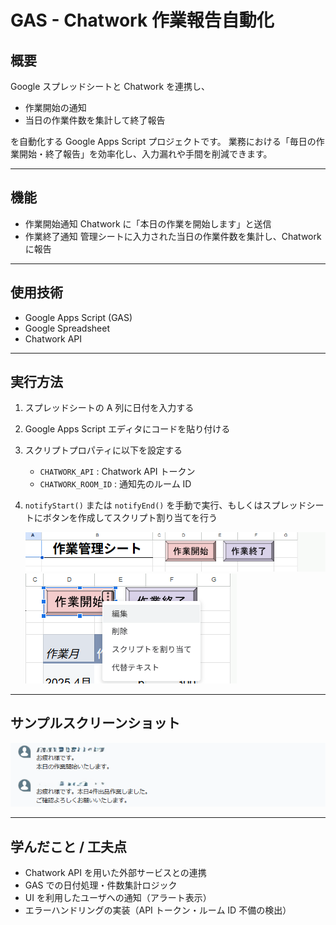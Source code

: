 # GAS - Chatwork 作業報告自動化

## 概要

Google スプレッドシートと Chatwork を連携し、

- 作業開始の通知
- 当日の作業件数を集計して終了報告  
  
を自動化する Google Apps Script プロジェクトです。
業務における「毎日の作業開始・終了報告」を効率化し、入力漏れや手間を削減できます。

---

## 機能

- 作業開始通知
  Chatwork に「本日の作業を開始します」と送信
- 作業終了通知
  管理シートに入力された当日の作業件数を集計し、Chatwork に報告

---

## 使用技術

- Google Apps Script (GAS)
- Google Spreadsheet
- Chatwork API

---

## 実行方法

1. スプレッドシートの A 列に日付を入力する
2. Google Apps Script エディタにコードを貼り付ける
3. スクリプトプロパティに以下を設定する
   - `CHATWORK_API` : Chatwork API トークン
   - `CHATWORK_ROOM_ID` : 通知先のルーム ID
4. `notifyStart()` または `notifyEnd()` を手動で実行、もしくはスプレッドシートにボタンを作成してスクリプト割り当てを行う

   ![ボタン例](image/ボタン例.png)
   ![スクリプト割り当て](image/スクリプト割り当て.png)

---

## サンプルスクリーンショット

![Chatwork通知例](image/Chatwork通知.png)

---

## 学んだこと / 工夫点

- Chatwork API を用いた外部サービスとの連携
- GAS での日付処理・件数集計ロジック
- UI を利用したユーザへの通知（アラート表示）
- エラーハンドリングの実装（API トークン・ルーム ID 不備の検出）

